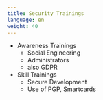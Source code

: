 ```yaml
---
title: Security Trainings
language: en
weight: 40
---
```


* Awareness Trainings
	* Social Engineering
	* Administrators
	* also GDPR
* Skill Trainings
	* Secure Development
	* Use of PGP, Smartcards
